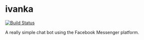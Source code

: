 # ivanka

[![Build Status](https://travis-ci.org/umnagendra/ivanka.svg?branch=master)](https://travis-ci.org/umnagendra/ivanka)

A really simple chat bot using the Facebook Messenger platform.
